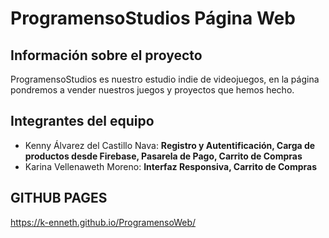 # ProgramensoStudios Página Web
## Información sobre el proyecto
ProgramensoStudios es nuestro estudio indie de videojuegos, en la página pondremos a vender nuestros juegos y proyectos que hemos hecho.
## Integrantes del equipo
- Kenny Álvarez del Castillo Nava: **Registro y Autentificación, Carga de productos desde Firebase, Pasarela de Pago, Carrito de Compras**
- Karina Vellenaweth Moreno: **Interfaz Responsiva, Carrito de Compras**
## GITHUB PAGES
https://k-enneth.github.io/ProgramensoWeb/

